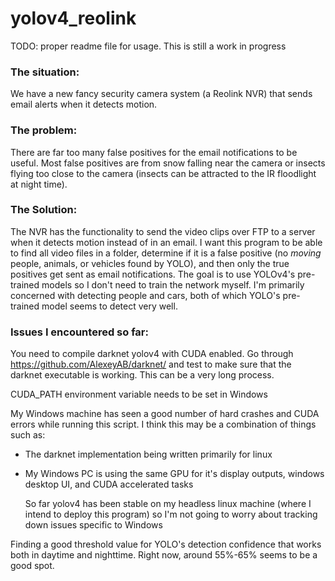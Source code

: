 # yolov4_reolink

TODO: proper readme file for usage. This is still a work in progress
 
### The situation:

We have a new fancy security camera system (a Reolink NVR) that sends email alerts when it detects motion.

### The problem:

There are far too many false positives for the email notifications to be useful. Most false positives are from snow falling near the camera or insects flying too close to the camera (insects can be attracted to the IR floodlight at night time). 

### The Solution:

The NVR has the functionality to send the video clips over FTP to a server when it detects motion instead of in an email. I want this program to be able to find all video files in a folder, determine if it is a false positive (no *moving* people, animals, or vehicles found by YOLO), and then only the true positives get sent as email notifications. The goal is to use YOLOv4's pre-trained models so I don't need to train the network myself. I'm primarily concerned with detecting people and cars, both of which YOLO's pre-trained model seems to detect very well. 

### Issues I encountered so far:

You need to compile darknet yolov4 with CUDA enabled. Go through https://github.com/AlexeyAB/darknet/ and test to make sure that the darknet executable is working. This can be a very long process.

CUDA_PATH environment variable needs to be set in Windows

My Windows machine has seen a good number of hard crashes and CUDA errors while running this script. I think this may be a combination of things such as:
 - The darknet implementation being written primarily for linux
 - My Windows PC is using the same GPU for it's display outputs, windows desktop UI, and CUDA accelerated tasks

   So far yolov4 has been stable on my headless linux machine (where I intend to deploy this program) so I'm not going to worry about tracking down issues specific to Windows

Finding a good threshold value for YOLO's detection confidence that works both in daytime and nighttime. Right now, around 55%-65% seems to be a good spot.

